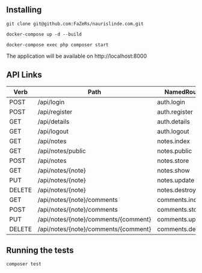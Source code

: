 ## Installing

```
git clone git@github.com:FaZeRs/naurislinde.com.git
```

```
docker-compose up -d --build
```

```
docker-compose exec php composer start
```


The application will be available on http://localhost:8000

## API Links

Verb | Path | NamedRoute | Controller | Action | Middleware
--- | --- | --- | --- | --- | ---
POST | /api/login | auth.login | \App\Http\Controllers\Api\LoginController | login | guest
POST | /api/register | auth.register | \App\Http\Controllers\Api\RegisterController | register | guest
GET | /api/details | auth.details | \App\Http\Controllers\Api\UserController | details | auth
GET | /api/logout | auth.logout | \App\Http\Controllers\Api\UserController | logout | auth
GET | /api/notes | notes.index | \App\Http\Controllers\Api\NoteController | index | auth
GET | /api/notes/public | notes.public | \App\Http\Controllers\Api\NoteController | getPublic | auth
POST | /api/notes | notes.store | \App\Http\Controllers\Api\NoteController | store | auth
GET | /api/notes/{note} | notes.show | \App\Http\Controllers\Api\NoteController | show | auth
PUT | /api/notes/{note} | notes.update | \App\Http\Controllers\Api\NoteController | update | auth
DELETE | /api/notes/{note} | notes.destroy | \App\Http\Controllers\Api\NoteController | destroy | auth
GET | /api/notes/{note}/comments | comments.index | \App\Http\Controllers\Api\CommentController | index | auth
POST | /api/notes/{note}/comments | comments.store | \App\Http\Controllers\Api\CommentController | store | auth
PUT | /api/notes/{note}/comments/{comment} | comments.update | \App\Http\Controllers\Api\CommentController | update | auth
DELETE | /api/notes/{note}/comments/{comment} | comments.destroy | \App\Http\Controllers\Api\CommentController | destroy | auth


## Running the tests

```
composer test
```
